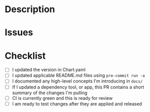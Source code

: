 <!--
    Thank you for your contribution. Please use this template to help guide
    you towards preparing a PR that fullfills our merge requirements.
-->
# Description

<!-- Describe the changes your PR introduces here. -->

# Issues

<!--
    Link related issues here, it's ok if this is empty but we do recommend that
    you create issues before working on PRs, issues on internal trackers are
    fine and need not be linked here.
-->

# Checklist

<!--
    Take care of the default items before marking your PR as ready for review,
    be prepared to add more items.
-->

* [ ] I updated the version in Chart.yaml
* [ ] I updated applicable README.md files using  `pre-commit run -a`
* [ ] I documented any high-level concepts I'm introducing in `docs/`
* [ ] If I updated a dependency tool, or app, this PR contains a short summary of the changes I'm pulling
* [ ] CI is currently green and this is ready for review
* [ ] I am ready to test changes after they are applied and released

<!--
    Please open PRs as Draft while you make CI green and/or finalise
    documentation. Your PR will be assigned to a CODEOWNER once you mark it
    as "Ready for Review".

   Once it is approved we will squash your changes onto the default branch
   and our trusty bot account will release them to the repository.
-->
